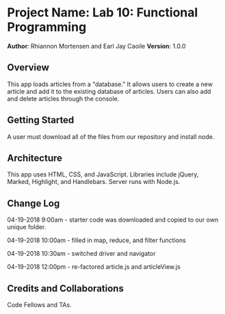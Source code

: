 # Project Name: Lab 10: Functional Programming

**Author**: Rhiannon Mortensen and Earl Jay Caoile
**Version**: 1.0.0 

## Overview
This app loads articles from a "database." It allows users to create a new article and add it to the existing database of articles. Users can also add and delete articles through the console.

## Getting Started
A user must download all of the files from our repository and install node.

## Architecture
This app uses HTML, CSS, and JavaScript. Libraries include jQuery, Marked, Highlight, and Handlebars. Server runs with Node.js.

## Change Log
04-19-2018 9:00am - starter code was downloaded and copied to our own unique folder.

04-19-2018 10:00am - filled in map, reduce, and filter functions

04-19-2018 10:30am - switched driver and navigator

04-19-2018 12:00pm - re-factored article.js and articleView.js

## Credits and Collaborations
Code Fellows and TAs.